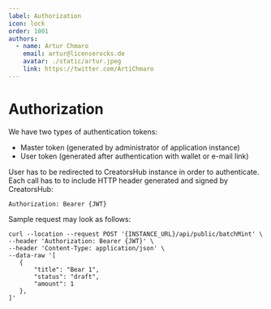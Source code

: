 ```yaml
---
label: Authorization
icon: lock
order: 1001
authors:
  - name: Artur Chmaro
    email: artur@licenserocks.de
    avatar: ./static/artur.jpeg
    link: https://twitter.com/ArtiChmaro
---
```

# Authorization

We have two types of authentication tokens:
* Master token (generated by administrator of application instance)
* User token (generated after authentication with wallet or e-mail link)

User has to be redirected to CreatorsHub instance in order to authenticate.
Each call has to to include HTTP header generated and signed by CreatorsHub:

`Authorization: Bearer {JWT}`

Sample request may look as follows:

```
curl --location --request POST '{INSTANCE_URL}/api/public/batchMint' \
--header 'Authorization: Bearer {JWT}' \
--header 'Content-Type: application/json' \
--data-raw '[
   {
       "title": "Bear 1",
       "status": "draft",
       "amount": 1
   },
]'
```

